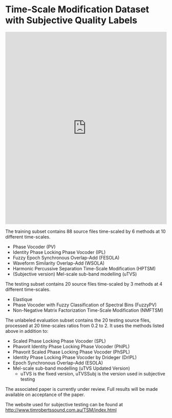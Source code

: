 # Time-Scale Modification Dataset with Subjective Quality Labels

<iframe width="100%" height="600" src="https://ieee-dataport.org/open-access/subjective-quality-labelled-time-scale-modification-audio-dataset/embed" frameborder="0" class="embed-textarea" allowfullscreen="true" webkitallowfullscreen="true" mozallowfullscreen="true"></iframe>

The training subset contains 88 source files time-scaled by 6 methods at 10 different time-scales.
- Phase Vocoder (PV)
- Identity Phase Locking Phase Vocoder (IPL)
- Fuzzy Epoch Synchronous Overlap-Add (FESOLA)
- Waveform Similarity Overlap-Add (WSOLA)
- Harmonic Percussive Separation Time-Scale Modification (HPTSM)
- (Subjective version) Mel-scale sub-band modelling (uTVS)

The testing subset contains 20 source files time-scaled by 3 methods at 4 different time-scales.
- Elastique
- Phase Vocoder with Fuzzy Classification of Spectral Bins (FuzzyPV)
- Non-Negative Matrix Factorization Time-Scale Modification (NMFTSM)

The unlabeled evaluation subset contains the 20 testing source files, processed at 20 time-scales ratios from 0.2 to 2.
It uses the methods listed above in addition to:
- Scaled Phase Locking Phase Vocoder (SPL)
- Phavorit Identity Phase Locking Phase Vocoder (PhIPL)
- Phavorit Scaled Phase Locking Phase Vocoder (PhSPL)
- Identity Phase Locking Phase Vocoder by Drideger (DrIPL)
- Epoch Synchronous Overlap-Add (ESOLA)
- Mel-scale sub-band modelling (uTVS Updated Version)
  - uTVS is the fixed version, uTVSSubj is the version used in subjective testing


The associated paper is currently under review.  Full results will be made available on acceptance of the paper.

The website used for subjective testing can be found at http://www.timrobertssound.com.au/TSM/index.html
